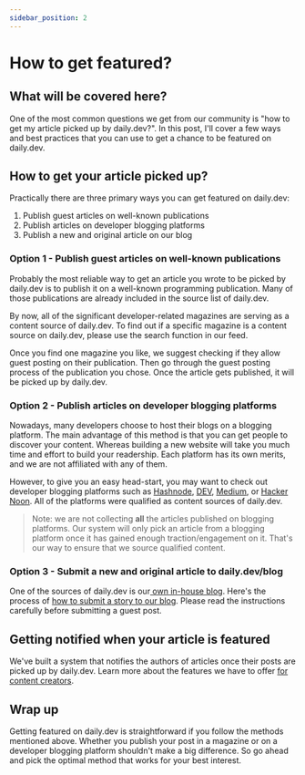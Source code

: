 ```yaml
---
sidebar_position: 2
---
```


# How to get featured?

## What will be covered here?

One of the most common questions we get from our community is "how to get my article picked up by daily.dev?". In this post, I'll cover a few ways and best practices that you can use to get a chance to be featured on daily.dev.

## How to get your article picked up?

Practically there are three primary ways you can get featured on daily.dev:

1. Publish guest articles on well-known publications
2. Publish articles on developer blogging platforms
3. Publish a new and original article on our blog

### Option 1 - Publish guest articles on well-known publications

Probably the most reliable way to get an article you wrote to be picked by daily.dev is to publish it on a well-known programming publication. Many of those publications are already included in the source list of daily.dev. 

By now, all of the significant developer-related magazines are serving as a content source of daily.dev. To find out if a specific magazine is a content source on daily.dev, please use the search function in our feed. 

Once you find one magazine you like, we suggest checking if they allow guest posting on their publication. Then go through the guest posting process of the publication you chose. Once the article gets published, it will be picked up by daily.dev.

### Option 2 - Publish articles on developer blogging platforms

Nowadays, many developers choose to host their blogs on a blogging platform. The main advantage of this method is that you can get people to discover your content. Whereas building a new website will take you much time and effort to build your readership. Each platform has its own merits, and we are not affiliated with any of them.

However, to give you an easy head-start, you may want to check out developer blogging platforms such as [Hashnode](https://hashnode.com/), [DEV](https://dev.to/), [Medium](https://medium.com/), or [Hacker Noon](https://hackernoon.com/). All of the platforms were qualified as content sources of daily.dev. 

> Note: we are not collecting **all** the articles published on blogging platforms. Our system will only pick an article from a blogging platform once it has gained enough traction/engagement on it. That's our way to ensure that we source qualified content.

### Option 3 - Submit a new and original article to daily.dev/blog

One of the sources of daily.dev is our[ own in-house blog](https://daily.dev/blog). Here's the process of [how to submit a story to our blog](https://daily.dev/submit-a-story). Please read the instructions carefully before submitting a guest post.

## Getting notified when your article is featured

We've built a system that notifies the authors of articles once their posts are picked up by daily.dev. Learn more about the features we have to offer [for content creators](https://daily.dev/blog/claiming-ownership-on-an-article-you-wrote).

## Wrap up

Getting featured on daily.dev is straightforward if you follow the methods mentioned above. Whether you publish your post in a magazine or on a developer blogging platform shouldn't make a big difference. So go ahead and pick the optimal method that works for your best interest. 
